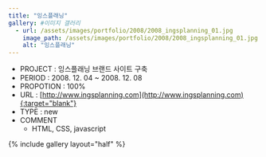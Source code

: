 ```yaml
---
title: "잉스플래닝"
gallery: #이미지 갤러리
  - url: /assets/images/portfolio/2008/2008_ingsplanning_01.jpg
    image_path: /assets/images/portfolio/2008/2008_ingsplanning_01.jpg
    alt: "잉스플래닝"
---
```


- PROJECT : 잉스플래닝 브랜드 사이트 구축
- PERIOD : 2008. 12. 04 ~ 2008. 12. 08
- PROPOTION : 100%
- URL : [http://www.ingsplanning.com](http://www.ingsplanning.com){:target="blank"}
- TYPE : new
- COMMENT
  - HTML, CSS, javascript

{% include gallery layout="half" %}
